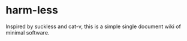 # harm-less
Inspired by suckless and cat-v, this is a simple single document wiki of minimal software.
